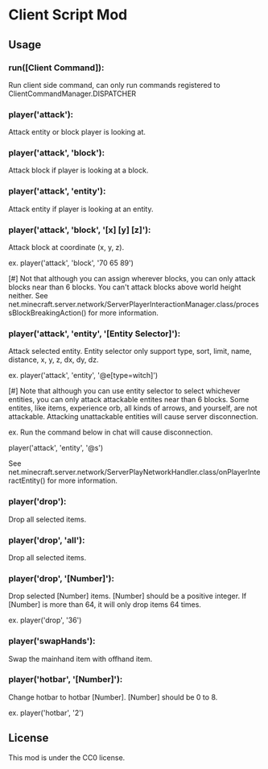 # Client Script Mod

## Usage

### run([Client Command]):
Run client side command, can only run commands registered to ClientCommandManager.DISPATCHER

### player('attack'):
Attack entity or block player is looking at.

### player('attack', 'block'):
Attack block if player is looking at a block.

### player('attack', 'entity'):
Attack entity if player is looking at an entity.

### player('attack', 'block', '[x] [y] [z]'):
Attack block at coordinate (x, y, z).

ex. player('attack', 'block', '70 65 89')

[#] Not that although you can assign wherever blocks, you can only attack blocks near than 6 blocks.
You can't attack blocks above world height neither.
See net.minecraft.server.network/ServerPlayerInteractionManager.class/processBlockBreakingAction() for more information.

### player('attack', 'entity', '[Entity Selector]'):
Attack selected entity. Entity selector only support type, sort, limit, name, distance, x, y, z, dx, dy, dz.

ex. player('attack', 'entity', '@e[type=witch]')

[#] Note that although you can use entity selector to select whichever entities, you can only attack attackable entites near than 6 blocks.
Some entites, like items, experience orb, all kinds of arrows, and yourself, are not attackable.
Attacking unattackable entities will cause server disconnection.

ex. Run the command below in chat will cause disconnection.

player('attack', 'entity', '@s')

See net.minecraft.server.network/ServerPlayNetworkHandler.class/onPlayerInteractEntity() for more information.

### player('drop'):
Drop all selected items.

### player('drop', 'all'):
Drop all selected items.

### player('drop', '[Number]'):
Drop selected [Number] items. [Number] should be a positive integer.
If [Number] is more than 64, it will only drop items 64 times.

ex. player('drop', '36')

### player('swapHands'):
Swap the mainhand item with offhand item.

### player('hotbar', '[Number]'):
Change hotbar to hotbar [Number]. [Number] should be 0 to 8.

ex. player('hotbar', '2')

## License

This mod is under the CC0 license.
